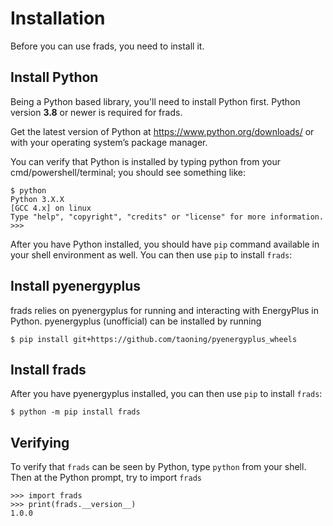 
# Installation

Before you can use frads, you need to install it.

## Install Python

Being a Python based library, you'll need to install Python first.
Python version **3.8** or newer is required for frads.

Get the latest version of Python at https://www.python.org/downloads/ or with your operating system’s package manager.

You can verify that Python is installed by typing python from your cmd/powershell/terminal; you should see something like:

	$ python
	Python 3.X.X
	[GCC 4.x] on linux
	Type "help", "copyright", "credits" or "license" for more information.
	>>>

After you have Python installed, you should have `pip` command available in your shell environment as well. You can then use `pip` to install `frads`:

## Install pyenergyplus
frads relies on pyenergyplus for running and interacting with EnergyPlus in Python.
pyenergyplus (unofficial) can be installed by running

    $ pip install git+https://github.com/taoning/pyenergyplus_wheels


## Install frads

After you have pyenergyplus installed, you can then use `pip` to install `frads`:

	$ python -m pip install frads

## Verifying

To verify that `frads` can be seen by Python, type `python` from your shell. Then at the Python prompt, try to import `frads`

	>>> import frads
	>>> print(frads.__version__)
	1.0.0
